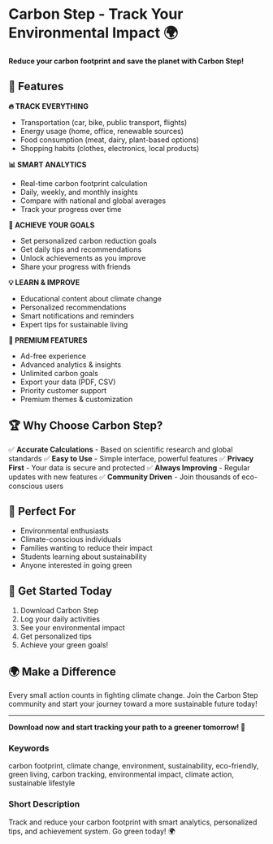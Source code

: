 # Carbon Step - Track Your Environmental Impact 🌍

**Reduce your carbon footprint and save the planet with Carbon Step!**

## 🌟 Features

**🔥 TRACK EVERYTHING**
- Transportation (car, bike, public transport, flights)
- Energy usage (home, office, renewable sources)
- Food consumption (meat, dairy, plant-based options)
- Shopping habits (clothes, electronics, local products)

**📊 SMART ANALYTICS**
- Real-time carbon footprint calculation
- Daily, weekly, and monthly insights
- Compare with national and global averages
- Track your progress over time

**🎯 ACHIEVE YOUR GOALS**
- Set personalized carbon reduction goals
- Get daily tips and recommendations
- Unlock achievements as you improve
- Share your progress with friends

**💡 LEARN & IMPROVE**
- Educational content about climate change
- Personalized recommendations
- Smart notifications and reminders
- Expert tips for sustainable living

**💎 PREMIUM FEATURES**
- Ad-free experience
- Advanced analytics & insights
- Unlimited carbon goals
- Export your data (PDF, CSV)
- Priority customer support
- Premium themes & customization

## 🏆 Why Choose Carbon Step?

✅ **Accurate Calculations** - Based on scientific research and global standards
✅ **Easy to Use** - Simple interface, powerful features
✅ **Privacy First** - Your data is secure and protected
✅ **Always Improving** - Regular updates with new features
✅ **Community Driven** - Join thousands of eco-conscious users

## 📱 Perfect For

- Environmental enthusiasts
- Climate-conscious individuals
- Families wanting to reduce their impact
- Students learning about sustainability
- Anyone interested in going green

## 🚀 Get Started Today

1. Download Carbon Step
2. Log your daily activities
3. See your environmental impact
4. Get personalized tips
5. Achieve your green goals!

## 🌍 Make a Difference

Every small action counts in fighting climate change. Join the Carbon Step community and start your journey toward a more sustainable future today!

---

**Download now and start tracking your path to a greener tomorrow! 🌱**

### Keywords
carbon footprint, climate change, environment, sustainability, eco-friendly, green living, carbon tracking, environmental impact, climate action, sustainable lifestyle

### Short Description
Track and reduce your carbon footprint with smart analytics, personalized tips, and achievement system. Go green today! 🌍